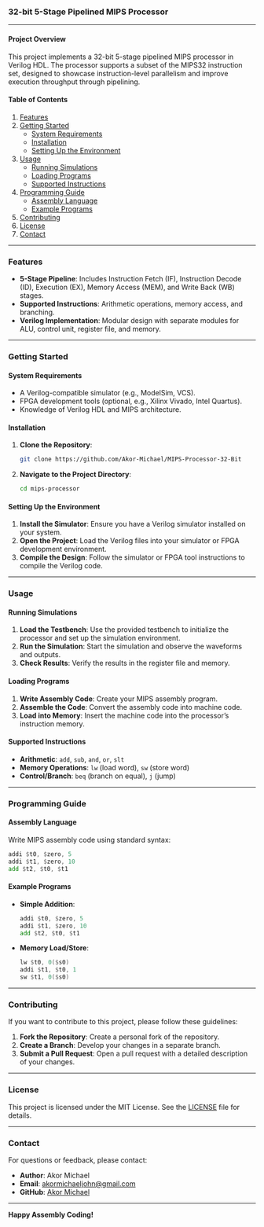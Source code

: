 ### 32-bit 5-Stage Pipelined MIPS Processor

---

#### **Project Overview**

This project implements a 32-bit 5-stage pipelined MIPS processor in Verilog HDL. The processor supports a subset of the MIPS32 instruction set, designed to showcase instruction-level parallelism and improve execution throughput through pipelining.

#### **Table of Contents**

1. [Features](#features)
2. [Getting Started](#getting-started)
   - [System Requirements](#system-requirements)
   - [Installation](#installation)
   - [Setting Up the Environment](#setting-up-the-environment)
3. [Usage](#usage)
   - [Running Simulations](#running-simulations)
   - [Loading Programs](#loading-programs)
   - [Supported Instructions](#supported-instructions)
4. [Programming Guide](#programming-guide)
   - [Assembly Language](#assembly-language)
   - [Example Programs](#example-programs)
5. [Contributing](#contributing)
6. [License](#license)
7. [Contact](#contact)

---

### **Features**

- **5-Stage Pipeline**: Includes Instruction Fetch (IF), Instruction Decode (ID), Execution (EX), Memory Access (MEM), and Write Back (WB) stages.
- **Supported Instructions**: Arithmetic operations, memory access, and branching.
- **Verilog Implementation**: Modular design with separate modules for ALU, control unit, register file, and memory.

---

### **Getting Started**

#### **System Requirements**

- A Verilog-compatible simulator (e.g., ModelSim, VCS).
- FPGA development tools (optional, e.g., Xilinx Vivado, Intel Quartus).
- Knowledge of Verilog HDL and MIPS architecture.

#### **Installation**

1. **Clone the Repository**:

   ```bash
   git clone https://github.com/Akor-Michael/MIPS-Processor-32-Bit
   ```

2. **Navigate to the Project Directory**:

   ```bash
   cd mips-processor
   ```

#### **Setting Up the Environment**

1. **Install the Simulator**: Ensure you have a Verilog simulator installed on your system.
2. **Open the Project**: Load the Verilog files into your simulator or FPGA development environment.
3. **Compile the Design**: Follow the simulator or FPGA tool instructions to compile the Verilog code.

---

### **Usage**

#### **Running Simulations**

1. **Load the Testbench**: Use the provided testbench to initialize the processor and set up the simulation environment.
2. **Run the Simulation**: Start the simulation and observe the waveforms and outputs.
3. **Check Results**: Verify the results in the register file and memory.

#### **Loading Programs**

1. **Write Assembly Code**: Create your MIPS assembly program.
2. **Assemble the Code**: Convert the assembly code into machine code.
3. **Load into Memory**: Insert the machine code into the processor’s instruction memory.

#### **Supported Instructions**

- **Arithmetic**: `add`, `sub`, `and`, `or`, `slt`
- **Memory Operations**: `lw` (load word), `sw` (store word)
- **Control/Branch**: `beq` (branch on equal), `j` (jump)

---

### **Programming Guide**

#### **Assembly Language**

Write MIPS assembly code using standard syntax:

```asm
addi $t0, $zero, 5
addi $t1, $zero, 10
add $t2, $t0, $t1
```

#### **Example Programs**

- **Simple Addition**:

  ```asm
  addi $t0, $zero, 5
  addi $t1, $zero, 10
  add $t2, $t0, $t1
  ```

- **Memory Load/Store**:

  ```asm
  lw $t0, 0($s0)
  addi $t1, $t0, 1
  sw $t1, 0($s0)
  ```

---

### **Contributing**

If you want to contribute to this project, please follow these guidelines:

1. **Fork the Repository**: Create a personal fork of the repository.
2. **Create a Branch**: Develop your changes in a separate branch.
3. **Submit a Pull Request**: Open a pull request with a detailed description of your changes.

---

### **License**

This project is licensed under the MIT License. See the [LICENSE](LICENSE) file for details.

---

### **Contact**

For questions or feedback, please contact:

- **Author**: Akor Michael
- **Email**: <akormichaeljohn@gmail.com>
- **GitHub**: [Akor Michael](https://github.com/akormichael)

---

**Happy Assembly Coding!**
